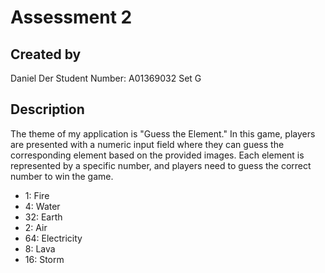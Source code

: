 # Assessment 2

## Created by
Daniel Der
Student Number: A01369032
Set G

## Description
The theme of my application is "Guess the Element." In this game, players are presented with a numeric input field where they can guess the corresponding element based on the provided images. Each element is represented by a specific number, and players need to guess the correct number to win the game.

- 1: Fire
- 4: Water
- 32: Earth
- 2: Air
- 64: Electricity
- 8: Lava
- 16: Storm
